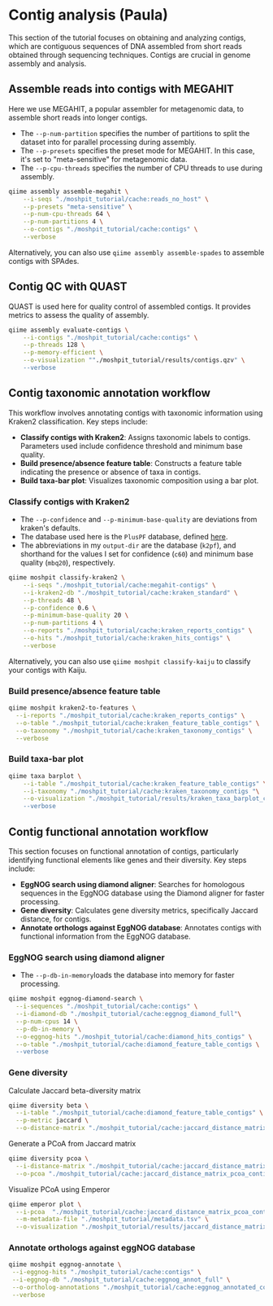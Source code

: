 # Contig analysis (Paula)
This section of the tutorial focuses on obtaining and analyzing contigs, which are contiguous sequences of DNA assembled from short reads obtained through sequencing techniques. Contigs are crucial in genome assembly and analysis.

## Assemble reads into contigs with MEGAHIT
Here we use MEGAHIT, a popular assembler for metagenomic data, to assemble short reads into longer contigs.
- The `--p-num-partition` specifies the number of partitions to split the dataset into for parallel processing during assembly.
- The `--p-presets` specifies the preset mode for MEGAHIT. In this case, it's set to "meta-sensitive" for metagenomic data.
- The `--p-cpu-threads` specifies the number of CPU threads to use during assembly. 
```bash
qiime assembly assemble-megahit \
    --i-seqs "./moshpit_tutorial/cache:reads_no_host" \
    --p-presets "meta-sensitive" \
    --p-num-cpu-threads 64 \
    --p-num-partitions 4 \
    --o-contigs "./moshpit_tutorial/cache:contigs" \
    --verbose
```
Alternatively, you can also use `qiime assembly assemble-spades` to assemble contigs with SPAdes.
## Contig QC with QUAST
QUAST is used here for quality control of assembled contigs. It provides metrics to assess the quality of assembly.
```bash
qiime assembly evaluate-contigs \
    --i-contigs "./moshpit_tutorial/cache:contigs" \
    --p-threads 128 \
    --p-memory-efficient \
    --o-visualization ""./moshpit_tutorial/results/contigs.qzv" \
    --verbose
```
## Contig taxonomic annotation workflow
This workflow involves annotating contigs with taxonomic information using Kraken2 classification. Key steps include:

- **Classify contigs with Kraken2**: Assigns taxonomic labels to contigs. Parameters used include confidence threshold and minimum base quality.
- **Build presence/absence feature table**: Constructs a feature table indicating the presence or absence of taxa in contigs.
- **Build taxa-bar plot**: Visualizes taxonomic composition using a bar plot.
  
### Classify contigs with Kraken2
- The `--p-confidence` and `--p-minimum-base-quality` are deviations from kraken's defaults.
- The database used here is the `PlusPF` database, defined [here](https://benlangmead.github.io/aws-indexes/k2).
- The abbreviations in my `output-dir` are the database (`k2pf`), and shorthand for the values I set for confidence (`c60`) and minimum base quality (`mbq20`), respectively.
```bash
qiime moshpit classify-kraken2 \
    --i-seqs "./moshpit_tutorial/cache:megahit-contigs" \
    --i-kraken2-db "./moshpit_tutorial/cache:kraken_standard" \
    --p-threads 48 \
    --p-confidence 0.6 \
    --p-minimum-base-quality 20 \
    --p-num-partitions 4 \
    --o-reports "./moshpit_tutorial/cache:kraken_reports_contigs" \
    --o-hits "./moshpit_tutorial/cache:kraken_hits_contigs" \
    --verbose
```
Alternatively, you can also use `qiime moshpit classify-kaiju` to classify your contigs with Kaiju.

### Build presence/absence feature table
```bash
qiime moshpit kraken2-to-features \
  --i-reports "./moshpit_tutorial/cache:kraken_reports_contigs" \
  --o-table "./moshpit_tutorial/cache:kraken_feature_table_contigs" \
  --o-taxonomy "./moshpit_tutorial/cache:kraken_taxonomy_contigs" \
  --verbose
```

### Build taxa-bar plot
```bash
qiime taxa barplot \
    --i-table "./moshpit_tutorial/cache:kraken_feature_table_contigs" \
    --i-taxonomy "./moshpit_tutorial/cache:kraken_taxonomy_contigs "\
    --o-visualization "./moshpit_tutorial/results/kraken_taxa_barplot_contigs.qzv \
    --verbose
```

## Contig functional annotation workflow
This section focuses on functional annotation of contigs, particularly identifying functional elements like genes and their diversity. Key steps include:

- **EggNOG search using diamond aligner**: Searches for homologous sequences in the EggNOG database using the Diamond aligner for faster processing.
- **Gene diversity**: Calculates gene diversity metrics, specifically Jaccard distance, for contigs.
- **Annotate orthologs against EggNOG database**: Annotates contigs with functional information from the EggNOG database.
  
### EggNOG search using diamond aligner
- The `--p-db-in-memory`loads the database into memory for faster processing.
```bash
qiime moshpit eggnog-diamond-search \
  --i-sequences "./moshpit_tutorial/cache:contigs" \
  --i-diamond-db "./moshpit_tutorial/cache:eggnog_diamond_full"\
  --p-num-cpus 14 \
  --p-db-in-memory \
  --o-eggnog-hits "./moshpit_tutorial/cache:diamond_hits_contigs" \
  --o-table "./moshpit_tutorial/cache:diamond_feature_table_contigs \
  --verbose
```
### Gene diversity
Calculate Jaccard beta-diversity matrix
```bash
qiime diversity beta \
  --i-table "./moshpit_tutorial/cache:diamond_feature_table_contigs" \
  --p-metric jaccard \
  --o-distance-matrix "./moshpit_tutorial/cache:jaccard_distance_matrix_contigs"
```
Generate a PCoA from Jaccard matrix
```bash
qiime diversity pcoa \
  --i-distance-matrix "./moshpit_tutorial/cache:jaccard_distance_matrix_contigs" \
  --o-pcoa "./moshpit_tutorial/cache:jaccard_distance_matrix_pcoa_contigs"
```
Visualize PCoA using Emperor
```bash
qiime emperor plot \
  --i-pcoa  "./moshpit_tutorial/cache:jaccard_distance_matrix_pcoa_contigs" \
  --m-metadata-file "./moshpit_tutorial/metadata.tsv" \
  --o-visualization "./moshpit_tutorial/results/jaccard_distance_matrix_pcoa_contigs.qzv"
```

### Annotate orthologs against eggNOG database
```bash
qiime moshpit eggnog-annotate \
 --i-eggnog-hits "./moshpit_tutorial/cache:contigs" \
 --i-eggnog-db "./moshpit_tutorial/cache:eggnog_annot_full" \
 --o-ortholog-annotations "./moshpit_tutorial/cache:eggnog_annotated_contigs" \
 --verbose
```

